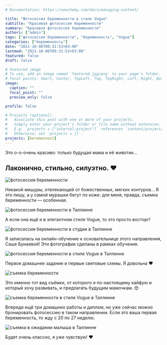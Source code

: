 ```yaml
---
# Documentation: https://wowchemy.com/docs/managing-content/

title: "Фотосессия беременности в стиле Vogue"
subtitle: "Красивая фотосессия беременности"
summary: "Красивая фотосессия беременности"
authors: ["admin"]
tags: ["фотосессия беременности", "беременность", "Vogue"]
categories: ["беременность"]
date: "2021-10-06T09:31:53+03:00"
lastmod: "2021-10-06T09:31:53+03:00"
featured: false
draft: false

# Featured image
# To use, add an image named `featured.jpg/png` to your page's folder.
# Focal points: Smart, Center, TopLeft, Top, TopRight, Left, Right, BottomLeft, Bottom, BottomRight.
image:
  caption: ""
  focal_point: ""
  preview_only: false

profile: false

# Projects (optional).
#   Associate this post with one or more of your projects.
#   Simply enter your project's folder or file name without extension.
#   E.g. `projects = ["internal-project"]` references `content/project/deep-learning/index.md`.
#   Otherwise, set `projects = []`.
projects: [beremennost]
---
```

Это о-о-очень красиво: только будущая мама и её животик... 
## Лаконично, стильно, силуэтно. ❤️

![фотосессия беременности](./fotosessiya-beremennosti-1.jpg)

Никакой мишуры, отвлекающей от божественных, мягких контуров... 
Я это пишу, а у самой мурашки бегут по коже: для меня, правда, съемка беременности — особенная. 

![фотосессия беременности в Таллинне](./fotosessiya-beremennosti-2.jpg)

А если она ещё и в элегантном стиле Vogue, то это просто восторг!

![фотосессия беременности в студии в Таллинне](./fotosessiya-beremennosti-3.jpg)

Я записалась на онлайн-обучение к основательнице этого направления, Саше Бунаевой! Эти фотографии сделаны в рамках обучения.

![фотосессия беременности в стиле Vogue в Таллинне](./fotosessiya-beremennosti-4.jpg)

Первое домашнее задание и первые световые схемы. Я довольна ❤️

![съемка беременности](./fotosessiya-beremennosti-5.jpg)

Это именно тот вид съёмки, от которого я по-настоящему кайфую и который хочу развивать, и предлагать будущим мамочкам. 😍 

![съемка беременности в стиле Vogue в Таллинне](./fotosessiya-beremennosti-6.jpg)

Впереди ещё три домашних работы и диплом, но уже сейчас можно бронировать фотосессию в таком направлении. Если это ваша первая беременность, то жду с 20 по 27 неделю.

![съемка в ожидании малыша в Таллинне](./fotosessiya-beremennosti-7.jpg)

Будет очень классно, я уже чувствую! ❤